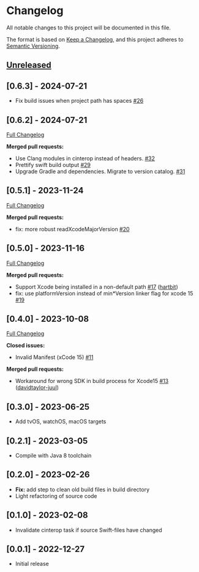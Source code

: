 # Changelog

All notable changes to this project will be documented in this file.

The format is based on [Keep a Changelog](https://keepachangelog.com/en/1.0.0/),
and this project adheres to [Semantic Versioning](https://semver.org/spec/v2.0.0.html).

## [Unreleased](https://github.com/ttypic/swift-klib-plugin/tree/HEAD)

## [0.6.3] - 2024-07-21

- Fix build issues when project path has spaces [\#26](https://github.com/ttypic/swift-klib-plugin/issues/26)

## [0.6.2] - 2024-07-21

[Full Changelog](https://github.com/ttypic/swift-klib-plugin/compare/v0.5.1...v0.6.2)

**Merged pull requests:**

- Use Clang modules in cinterop instead of headers. [\#32](https://github.com/ttypic/swift-klib-plugin/pull/32)
- Prettify swift build output [\#29](https://github.com/ttypic/swift-klib-plugin/pull/29)
- Upgrade Gradle and dependencies. Migrate to version
  catalog. [\#31](https://github.com/ttypic/swift-klib-plugin/pull/31)

## [0.5.1] - 2023-11-24

[Full Changelog](https://github.com/ttypic/swift-klib-plugin/compare/v0.5.0...v0.5.1)

**Merged pull requests:**

- fix: more robust readXcodeMajorVersion [\#20](https://github.com/ttypic/swift-klib-plugin/pull/20)

## [0.5.0] - 2023-11-16

[Full Changelog](https://github.com/ttypic/swift-klib-plugin/compare/v0.4.0...v0.5.0)

**Merged pull requests:**

- Support Xcode being installed in a non-default
  path [\#17](https://github.com/ttypic/swift-klib-plugin/pull/17) ([hartbit](https://github.com/hartbit))
- fix: use platformVersion instead of min*Version linker flag for xcode
  15 [\#19](https://github.com/ttypic/swift-klib-plugin/pull/19)

## [0.4.0] - 2023-10-08

[Full Changelog](https://github.com/ttypic/swift-klib-plugin/compare/v0.3.0...v0.4.0)

**Closed issues:**

- Invalid Manifest \(xCode 15\) [\#11](https://github.com/ttypic/swift-klib-plugin/issues/11)

**Merged pull requests:**

- Workaround for wrong SDK in build process for
  Xcode15 [\#13](https://github.com/ttypic/swift-klib-plugin/pull/13) ([davidtaylor-juul](https://github.com/davidtaylor-juul))

## [0.3.0] - 2023-06-25

* Add tvOS, watchOS, macOS targets

## [0.2.1] - 2023-03-05

* Compile with Java 8 toolchain

## [0.2.0] - 2023-02-26

* **Fix:** add step to clean old build files in build directory
* Light refactoring of source code

## [0.1.0] - 2023-02-08

* Invalidate cinterop task if source Swift-files have changed

## [0.0.1] - 2022-12-27

* Initial release
